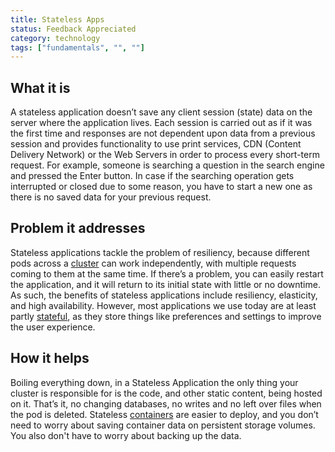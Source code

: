 ```yaml
---
title: Stateless Apps
status: Feedback Appreciated
category: technology
tags: ["fundamentals", "", ""]
---
```


## What it is

A stateless application doesn’t save any client session (state) data on the server where the application lives. Each session is carried out as if it was the first time and responses are not dependent upon data from a previous session and provides functionality to use print services, CDN (Content Delivery Network) or the Web Servers in order to process every short-term request. For example, someone is searching a question in the search engine and pressed the Enter button. In case if the searching operation gets interrupted or closed due to some reason, you have to start a new one as there is no saved data for your previous request.

## Problem it addresses

Stateless applications tackle the problem of resiliency, because different pods across a [cluster](/cluster/) can work independently, with multiple requests coming to them at the same time. If there’s a problem, you can easily restart the application, and it will return to its initial state with little or no downtime. As such, the benefits of stateless applications include resiliency, elasticity, and high availability. However, most applications we use today are at least partly [stateful](/stateful_apps/), as they store things like preferences and settings to improve the user experience.

## How it helps

Boiling everything down, in a Stateless Application the only thing your cluster is responsible for is the code, and other static content, being hosted on it. That’s it, no changing databases, no writes and no left over files when the pod is deleted. Stateless [containers](/container/) are easier to deploy, and you don’t need to worry about saving container data on persistent storage volumes. You also don't have to worry about backing up the data.

